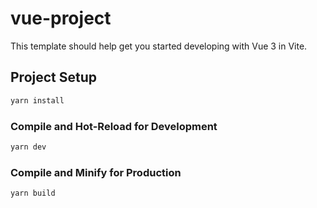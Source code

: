 # vue-project

This template should help get you started developing with Vue 3 in Vite.

## Project Setup

```sh
yarn install
```

### Compile and Hot-Reload for Development

```sh
yarn dev
```

### Compile and Minify for Production

```sh
yarn build
```
